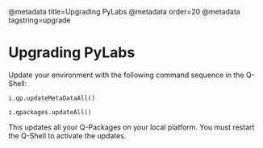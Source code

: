 @metadata title=Upgrading PyLabs
@metadata order=20
@metadata tagstring=upgrade

# Upgrading PyLabs

Update your environment with the following command sequence in the Q-Shell:

    i.qp.updateMetaDataAll()
    
    i.qpackages.updateAll()

This updates all your Q-Packages on your local platform. You must restart the Q-Shell to activate the updates.
